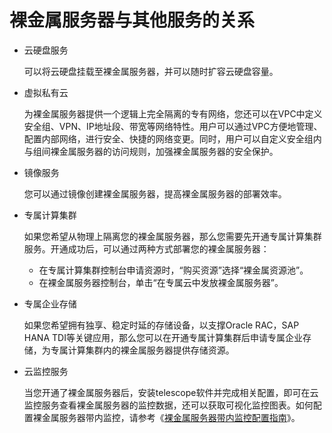 # 裸金属服务器与其他服务的关系<a name="bms_01_0012"></a>

-   云硬盘服务

    可以将云硬盘挂载至裸金属服务器，并可以随时扩容云硬盘容量。

-   虚拟私有云

    为裸金属服务器提供一个逻辑上完全隔离的专有网络，您还可以在VPC中定义安全组、VPN、IP地址段、带宽等网络特性。用户可以通过VPC方便地管理、配置内部网络，进行安全、快捷的网络变更。同时，用户可以自定义安全组内与组间裸金属服务器的访问规则，加强裸金属服务器的安全保护。

-   镜像服务

    您可以通过镜像创建裸金属服务器，提高裸金属服务器的部署效率。

-   专属计算集群

    如果您希望从物理上隔离您的裸金属服务器，那么您需要先开通专属计算集群服务。开通成功后，可以通过两种方式部署您的裸金属服务器：

    -   在专属计算集群控制台申请资源时，“购买资源”选择“裸金属资源池”。
    -   在裸金属服务器控制台，单击“在专属云中发放裸金属服务器”。

-   专属企业存储

    如果您希望拥有独享、稳定时延的存储设备，以支撑Oracle RAC，SAP HANA TDI等关键应用，那么您可以在开通专属计算集群后申请专属企业存储，为专属计算集群内的裸金属服务器提供存储资源。

-   云监控服务

    当您开通了裸金属服务器后，安装telescope软件并完成相关配置，即可在云监控服务查看裸金属服务器的监控数据，还可以获取可视化监控图表。如何配置裸金属服务器带内监控，请参考《[裸金属服务器带内监控配置指南](https://support.huaweicloud.com/bestpractice-bms/zh-cn_topic_0104632288.html)》。


